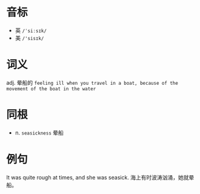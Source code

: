 # 音标

- 英 `/ˈsiːsɪk/`
- 美 `/'sisɪk/`

# 词义

adj. 晕船的
`feeling ill when you travel in a boat, because of the movement of the boat in the water`

# 同根

- n. `seasickness` 晕船

# 例句

It was quite rough at times, and she was seasick.
海上有时波涛汹涌，她就晕船。


